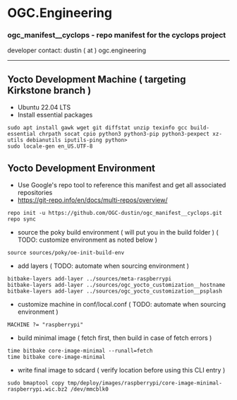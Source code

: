 # OGC.Engineering
### ogc_manifest__cyclops - repo manifest for the cyclops project
developer contact: dustin ( at ) ogc.engineering

---

## Yocto Development Machine ( targeting Kirkstone branch )
* Ubuntu 22.04 LTS
* Install essential packages
```
sudo apt install gawk wget git diffstat unzip texinfo gcc build-essential chrpath socat cpio python3 python3-pip python3-pexpect xz-utils debianutils iputils-ping python>
sudo locale-gen en_US.UTF-8
```

## Yocto Development Environment
* Use Google's repo tool to reference this manifest and get all associated repositories
* https://git-repo.info/en/docs/multi-repos/overview/
````
repo init -u https://github.com/OGC-dustin/ogc_manifest__cyclops.git
repo sync
````
* source the poky build environment ( will put you in the build folder ) ( TODO: customize environment as noted below )
```
source sources/poky/oe-init-build-env
```
* add layers ( TODO: automate when sourcing environment )
```
bitbake-layers add-layer ../sources/meta-raspberrypi
bitbake-layers add-layer ../sources/ogc_yocto_customization__hostname
bitbake-layers add-layer ../sources/ogc_yocto_customization__psplash
```
* customize machine in conf/local.conf ( TODO: automate when sourcing environment )
```
MACHINE ?= "raspberrypi"
```
* build minimal image ( fetch first, then build in case of fetch errors )
```
time bitbake core-image-minimal --runall=fetch
time bitbake core-image-minimal
```
* write final image to sdcard ( verify location before using this CLI entry )
```
sudo bmaptool copy tmp/deploy/images/raspberrypi/core-image-minimal-raspberrypi.wic.bz2 /dev/mmcblk0
```
